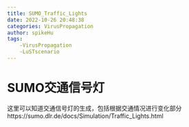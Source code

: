 ```yaml
---
title: SUMO_Traffic_Lights
date: 2022-10-26 20:48:38
categories: VirusPropagation
author: spikeHu
tags:
    -VirusPropagation
    -LuSTscenario
---
```


# SUMO交通信号灯

这里可以知道交通信号灯的生成，包括根据交通情况进行变化部分https://sumo.dlr.de/docs/Simulation/Traffic_Lights.html

<!--more-->
